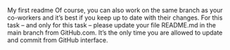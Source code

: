 My first readme
Of course, you can also work on the same branch as your co-workers and it’s best if you keep up to date with their changes.
For this task – and only for this task – please update your file README.md in the main branch from GitHub.com. It’s the only time you are allowed to update and commit from GitHub interface.
